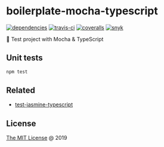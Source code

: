 # boilerplate-mocha-typescript

[![dependencies](https://david-dm.org/piecioshka/boilerplate-mocha-typescript.svg)](https://github.com/piecioshka/boilerplate-mocha-typescript)
[![travis-ci](https://api.travis-ci.org/piecioshka/boilerplate-mocha-typescript.svg?branch=master)](https://travis-ci.org/piecioshka/boilerplate-mocha-typescript)
[![coveralls](https://coveralls.io/repos/github/piecioshka/boilerplate-mocha-typescript/badge.svg?branch=master)](https://coveralls.io/github/piecioshka/boilerplate-mocha-typescript?branch=master)
[![snyk](https://snyk.io/test/github/piecioshka/boilerplate-mocha-typescript/badge.svg?targetFile=package.json)](https://snyk.io/test/github/piecioshka/boilerplate-mocha-typescript?targetFile=package.json)

📒 Test project with Mocha & TypeScript

## Unit tests

```bash
npm test
```

## Related

* [test-jasmine-typescript](https://github.com/piecioshka/test-jasmine-typescript)

## License

[The MIT License](http://piecioshka.mit-license.org) @ 2019
